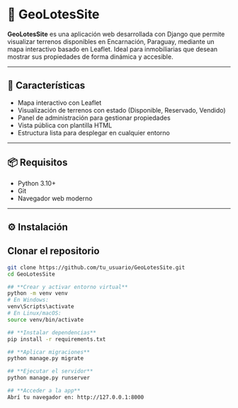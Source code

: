 # 🏡 GeoLotesSite

**GeoLotesSite** es una aplicación web desarrollada con Django que permite visualizar terrenos disponibles en Encarnación, Paraguay, mediante un mapa interactivo basado en Leaflet. Ideal para inmobiliarias que desean mostrar sus propiedades de forma dinámica y accesible.

---

## 🚀 Características

- Mapa interactivo con Leaflet
- Visualización de terrenos con estado (Disponible, Reservado, Vendido)
- Panel de administración para gestionar propiedades
- Vista pública con plantilla HTML
- Estructura lista para desplegar en cualquier entorno

---

## 📦 Requisitos

- Python 3.10+
- Git
- Navegador web moderno

---

## ⚙️ Instalación

## **Clonar el repositorio**

```bash
git clone https://github.com/tu_usuario/GeoLotesSite.git
cd GeoLotesSite

## **Crear y activar entorno virtual**
python -m venv venv
# En Windows:
venv\Scripts\activate
# En Linux/macOS:
source venv/bin/activate

## **Instalar dependencias**
pip install -r requirements.txt

## **Aplicar migraciones**
python manage.py migrate

## **Ejecutar el servidor**
python manage.py runserver

## **Acceder a la app**
Abrí tu navegador en: http://127.0.0.1:8000

